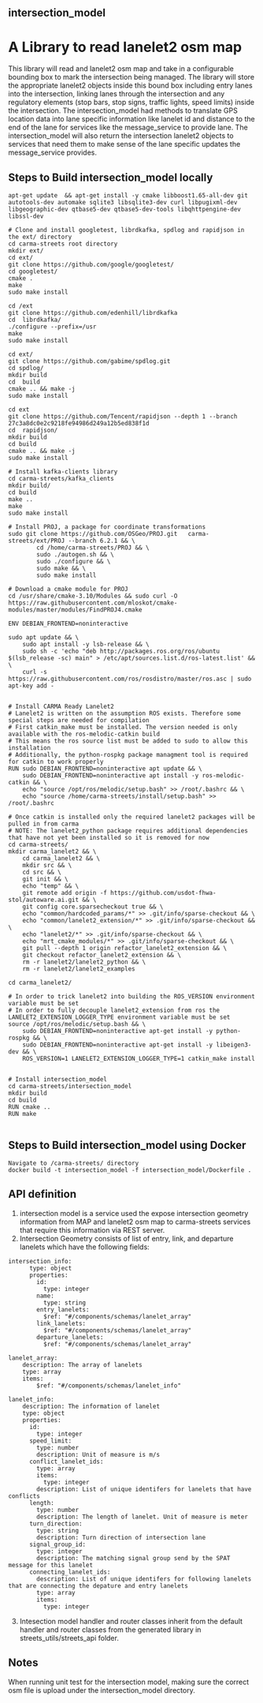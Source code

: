 ## intersection_model
# A Library to read lanelet2 osm map
This library will read and lanelet2 osm map and take in a configurable bounding box to mark the intersection being managed. The library will store the appropriate lanelet2 objects inside this bound box including entry lanes into the intersection, linking lanes through the intersection and any regulatory elements (stop bars, stop signs, traffic lights, speed limits) inside the intersection. The intersection_model had methods to translate GPS location data into lane specific information like lanelet id and distance to the end of the lane for services like the message_service to provide lane. The intersection_model will also return the intersection lanelet2 objects to services that need them to make sense of the lane specific updates the message_service provides.


## Steps to Build intersection_model locally

```
apt-get update  && apt-get install -y cmake libboost1.65-all-dev git autotools-dev automake sqlite3 libsqlite3-dev curl libpugixml-dev libgeographic-dev qtbase5-dev qtbase5-dev-tools libqhttpengine-dev libssl-dev

# Clone and install googletest, librdkafka, spdlog and rapidjson in the ext/ directory
cd carma-streets root directory
mkdir ext/
cd ext/
git clone https://github.com/google/googletest/
cd googletest/
cmake .
make
sudo make install

cd /ext
git clone https://github.com/edenhill/librdkafka
cd  librdkafka/
./configure --prefix=/usr
make
sudo make install

cd ext/
git clone https://github.com/gabime/spdlog.git
cd spdlog/
mkdir build
cd  build
cmake .. && make -j
sudo make install

cd ext
git clone https://github.com/Tencent/rapidjson --depth 1 --branch 27c3a8dc0e2c9218fe94986d249a12b5ed838f1d
cd  rapidjson/
mkdir build
cd build
cmake .. && make -j
sudo make install

# Install kafka-clients library
cd carma-streets/kafka_clients
mkdir build/
cd build
make ..
make
sudo make install

# Install PROJ, a package for coordinate transformations
sudo git clone https://github.com/OSGeo/PROJ.git   carma-streets/ext/PROJ --branch 6.2.1 && \
        cd /home/carma-streets/PROJ && \
        sudo ./autogen.sh && \
        sudo ./configure && \
        sudo make && \
        sudo make install

# Download a cmake module for PROJ
cd /usr/share/cmake-3.10/Modules && sudo curl -O https://raw.githubusercontent.com/mloskot/cmake-modules/master/modules/FindPROJ4.cmake

ENV DEBIAN_FRONTEND=noninteractive

sudo apt update && \
    sudo apt install -y lsb-release && \
    sudo sh -c 'echo "deb http://packages.ros.org/ros/ubuntu $(lsb_release -sc) main" > /etc/apt/sources.list.d/ros-latest.list' && \
    curl -s https://raw.githubusercontent.com/ros/rosdistro/master/ros.asc | sudo apt-key add -


# Install CARMA Ready Lanelet2
# Lanelet2 is written on the assumption ROS exists. Therefore some special steps are needed for compilation
# First catkin_make must be installed. The version needed is only available with the ros-melodic-catkin build
# This means the ros source list must be added to sudo to allow this installation
# Additionally, the python-rospkg package managment tool is required for catkin to work properly
RUN sudo DEBIAN_FRONTEND=noninteractive apt update && \
    sudo DEBIAN_FRONTEND=noninteractive apt install -y ros-melodic-catkin && \
    echo "source /opt/ros/melodic/setup.bash" >> /root/.bashrc && \
    echo "source /home/carma-streets/install/setup.bash" >> /root/.bashrc

# Once catkin is installed only the required lanelet2 packages will be pulled in from carma
# NOTE: The lanelet2_python package requires additional dependencies that have not yet been installed so it is removed for now
cd carma-streets/
mkdir carma_lanelet2 && \
    cd carma_lanelet2 && \
    mkdir src && \
    cd src && \
    git init && \
    echo "temp" && \
    git remote add origin -f https://github.com/usdot-fhwa-stol/autoware.ai.git && \
    git config core.sparsecheckout true && \
    echo "common/hardcoded_params/*" >> .git/info/sparse-checkout && \
    echo "common/lanelet2_extension/*" >> .git/info/sparse-checkout && \
    echo "lanelet2/*" >> .git/info/sparse-checkout && \
    echo "mrt_cmake_modules/*" >> .git/info/sparse-checkout && \
    git pull --depth 1 origin refactor_lanelet2_extension && \
    git checkout refactor_lanelet2_extension && \
    rm -r lanelet2/lanelet2_python && \
    rm -r lanelet2/lanelet2_examples

cd carma_lanelet2/

# In order to trick lanelet2 into building the ROS_VERSION environment variable must be set
# In order to fully decouple lanelet2_extension from ros the LANELET2_EXTENSION_LOGGER_TYPE environment variable must be set
source /opt/ros/melodic/setup.bash && \
    sudo DEBIAN_FRONTEND=noninteractive apt-get install -y python-rospkg && \
    sudo DEBIAN_FRONTEND=noninteractive apt-get install -y libeigen3-dev && \
    ROS_VERSION=1 LANELET2_EXTENSION_LOGGER_TYPE=1 catkin_make install


# Install intersection_model
cd carma-streets/intersection_model
mkdir build
cd build
RUN cmake ..
RUN make


```
## Steps to Build intersection_model using Docker

```
Navigate to /carma-streets/ directory
docker build -t intersection_model -f intersection_model/Dockerfile .
```
## API definition
1. intersection model is a service used the expose intersection geometry information from MAP and lanelet2 osm map to carma-streets services that require this information via REST server.
2. Intersection Geometry consists of list of entry, link, and departure lanelets which have the following fields:
```
intersection_info:
      type: object
      properties:
        id:
          type: integer
        name:
          type: string
        entry_lanelets:
          $ref: "#/components/schemas/lanelet_array"
        link_lanelets:
          $ref: "#/components/schemas/lanelet_array"
        departure_lanelets:
          $ref: "#/components/schemas/lanelet_array"

lanelet_array:
    description: The array of lanelets
    type: array
    items:
        $ref: "#/components/schemas/lanelet_info"

lanelet_info:
    description: The information of lanelet
    type: object
    properties:
      id:
        type: integer
      speed_limit:
        type: number
        description: Unit of measure is m/s
      conflict_lanelet_ids:
        type: array
        items:
          type: integer
        description: List of unique identifers for lanelets that have conflicts
      length:
        type: number
        description: The length of lanelet. Unit of measure is meter
      turn_direction:
        type: string
        description: Turn direction of intersection lane
      signal_group_id:
        type: integer
        description: The matching signal group send by the SPAT message for this lanelet
      connecting_lanelet_ids:
        description: List of unique identifers for following lanelets that are connecting the depature and entry lanelets
        type: array
        items:
          type: integer
```
3. Intesection model handler and router classes inherit from the default handler and router classes from the generated library in streets_utils/streets_api folder.
## Notes
When running unit test for the intersection model, making sure the correct osm file is upload under the intersection_model directory.
